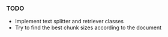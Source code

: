 <h3> TODO </h3>
<ul>
  <li> Implement text splitter and retriever classes </li>
  <li> Try to find the best chunk sizes according to the document </li>
</ul>
